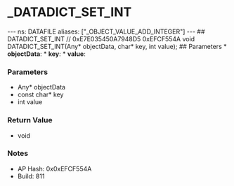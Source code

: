# _DATADICT_SET_INT

--- ns: DATAFILE aliases: ["_OBJECT_VALUE_ADD_INTEGER"] --- ## DATADICT_SET_INT  // 0xE7E035450A7948D5 0xEFCF554A void DATADICT_SET_INT(Any* objectData, char* key, int value);   ## Parameters * **objectData**: * **key**: * **value**:

### Parameters
* Any* objectData
* const char* key
* int value

### Return Value
* void

### Notes
* AP Hash: 0x0xEFCF554A
* Build: 811

